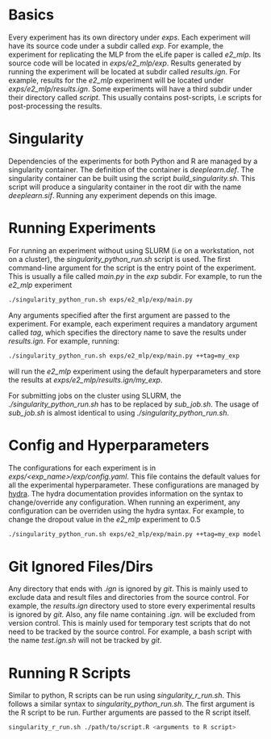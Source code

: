 # Basics

Every experiment has its own directory under *exps*. Each experiment will have its source code under a subdir called *exp*. For example, the experiment for replicating the MLP from the eLife paper is called *e2_mlp*. Its source code will be located in *exps/e2_mlp/exp*. Results generated by running the experiment will be located at subdir called *results.ign*. For example, results for the *e2_mlp* experiment will be located under *exps/e2_mlp/results.ign*. Some experiments will have a third subdir under their directory called *script*. This usually contains post-scripts, i.e scripts for post-processing the results.

# Singularity

Dependencies of the experiments for both Python and R are managed by a singularity container. The definition of the container is *deeplearn.def*. The singularity container can be built using the script *build_singularity.sh*. This script will produce a singularity container in the root dir with the name *deeplearn.sif*. Running any experiment depends on this image.

# Running Experiments

For running an experiment without using SLURM (i.e on a workstation, not on a cluster), the *singularity_python_run.sh* script is used. The first command-line argument for the script is the entry point of the experiment. This is usually a file called *main.py* in the *exp* subdir. For example, to run the *e2_mlp* experiment
```bash
./singularity_python_run.sh exps/e2_mlp/exp/main.py
```
Any arguments specified after the first argument are passed to the experiment. For example, each experiment requires a mandatory argument called *tag*, which specifies the directory name to save the results under *results.ign*. For example, running:
```bash
./singularity_python_run.sh exps/e2_mlp/exp/main.py ++tag=my_exp
```
will run the *e2_mlp* experiment using the default hyperparameters and store the results at *exps/e2_mlp/results.ign/my_exp*. 

For submitting jobs on the cluster using SLURM, the *./singularity_python_run.sh* has to be replaced by *sub_job.sh*. The usage of *sub_job.sh* is almost identical to using *./singularity_python_run.sh*.

# Config and Hyperparameters

The configurations for each experiment is in *exps/<exp_name>/exp/config.yaml*. This file contains the default values for all the experimental hyperparameter. These configurations are managed by [hydra](https://hydra.cc/). The hydra documentation provides information on the syntax to change/override any configuration. When running an experiment, any configuration can be overriden using the hydra syntax. For example, to change the dropout value in the *e2_mlp* experiment to 0.5
```bash
./singularity_python_run.sh exps/e2_mlp/exp/main.py ++tag=my_exp model.dropout=0.5
```

# Git Ignored Files/Dirs

Any directory that ends with *.ign* is ignored by *git*. This is mainly used to exclude data and result files and directories from the source control. For example, the *results.ign* directory used to store every experimental results is ignored by *git*. Also, any file name containing *.ign.* will be excluded from version control. This is mainly used for temporary test scripts that do not need to be tracked by the source control. For example, a bash script with the name *test.ign.sh* will not be tracked by *git*.

# Running R Scripts

Similar to python, R scripts can be run using *singularity_r_run.sh*. This follows a similar syntax to *singularity_python_run.sh*. The first argument is the R script to be run. Further arguments are passed to the R script itself.
```bash
singularity_r_run.sh ./path/to/script.R <arguments to R script>
```